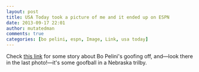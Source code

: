 ```yaml
---
layout: post
title: USA Today took a picture of me and it ended up on ESPN
date: 2013-09-17 22:01
author: mutatedman
comments: true
categories: [bo pelini, espn, Image, Link, usa today]
---
```

Check <a href="http://espn.go.com/college-football/story/_/id/9685394/how-do-nebraska-fans-feel-bo-pelini-recent-behavior">this link</a> for some story about Bo Pelini's goofing off, and—look there in the last photo!—it's some goofball in a Nebraska trilby.
